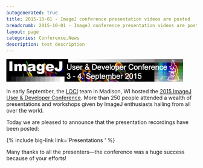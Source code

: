 ```yaml
---
autogenerated: true
title: 2015-10-01 - ImageJ conference presentation videos are posted
breadcrumb: 2015-10-01 - ImageJ conference presentation videos are posted
layout: page
categories: Conference,News
description: test description
---
```


![ link=Conference 2015](/images/pages/Imagej-conference-2015.jpg " link=Conference 2015")

In early September, the [LOCI](LOCI ) team in Madison, WI hosted the [2015 ImageJ User & Developer Conference](Conference_2015 ). More than 250 people attended a wealth of presentations and workshops given by ImageJ enthusiasts hailing from all over the world.

Today we are pleased to announce that the presentation recordings have been posted:

{% include big-link link='Presentations ' %}

Many thanks to all the presenters—the conference was a huge success because of your efforts!

 
